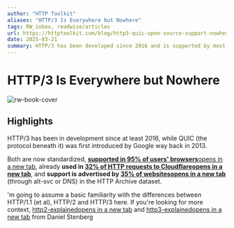 ```yaml
---
author: "HTTP Toolkit"
aliases: "HTTP/3 Is Everywhere but Nowhere"
tags: RW_inbox, readwise/articles
url: https://httptoolkit.com/blog/http3-quic-open-source-support-nowhere/?__readwiseLocation=
date: 2025-03-21
summary: HTTP/3 has been developed since 2016 and is supported by most browsers and CDNs, but widespread adoption in open-source tools is still lacking. While it offers significant benefits for web traffic, many developers face challenges using it end-to-end in their applications. This gap may create disadvantages for smaller websites compared to larger ones that can take advantage of HTTP/3's improvements.
---
```

# HTTP/3 Is Everywhere but Nowhere

![rw-book-cover](https://httptoolkit.com/images/header-images/h-sign.jpg)

## Highlights


HTTP/3 has been in development since at least 2016, while QUIC (the protocol beneath it) was first introduced by Google way back in 2013. [](https://read.readwise.io/read/01jpwgfrwyvkassevmgb8pscmg)



Both are now standardized, [**supported in 95% of users' browsers**opens in a new tab](https://caniuse.com/http3), already **used in [32% of HTTP requests to Cloudflareopens in a new tab](https://radar.cloudflare.com/adoption-and-usage)**, and **support is advertised by [35% of websitesopens in a new tab](https://almanac.httparchive.org/en/2024/http#discovering-http3-support)** (through alt-svc or DNS) in the HTTP Archive dataset. [](https://read.readwise.io/read/01jpwgg8r3fdxp3wzkvv1p4ec5)



'm going to assume a basic familiarity with the differences between HTTP/1.1 (et al), HTTP/2 and HTTP/3 here. If you're looking for more context, [http2-explainedopens in a new tab](https://http2-explained.haxx.se/) and [http3-explainedopens in a new tab](https://http3-explained.haxx.se/) from Daniel Stenberg [](https://read.readwise.io/read/01jpwgj9y8pvanmbcfyzntbfbx)

